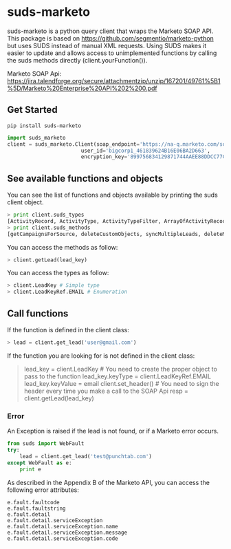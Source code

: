 suds-marketo
============

suds-marketo is a python query client that wraps the Marketo SOAP API. This package is based on https://github.com/segmentio/marketo-python but uses SUDS instead of manual XML requests. Using SUDS makes it easier to update and allows access to unimplemented functions by calling the suds methods directly (client.yourFunction()).

Marketo SOAP Api: https://jira.talendforge.org/secure/attachmentzip/unzip/167201/49761%5B1%5D/Marketo%20Enterprise%20API%202%200.pdf

## Get Started

```
pip install suds-marketo
```

```python
import suds_marketo
client = suds_marketo.Client(soap_endpoint='https://na-q.marketo.com/soap/mktows/2_0',
                        user_id='bigcorp1_461839624B16E06BA2D663',
                        encryption_key='899756834129871744AAEE88DDCC77CDEEDEC1AAAD66')
```

## See available functions and objects

You can see the list of functions and objects available by printing the suds client object.

```python
> print client.suds_types
[ActivityRecord, ActivityType, ActivityTypeFilter, ArrayOfActivityRecord, ArrayOfActivityType, ArrayOfAttrib, ..., SuccessSyncMultipleLeads, SyncCustomObjStatus, SyncOperationEnum, SyncStatus, SyncStatusEnum, VersionedItem]
> print client.suds_methods
[getCampaignsForSource, deleteCustomObjects, syncMultipleLeads, deleteMObjects, describeMObject, listOperation, mergeLeads, getCustomObjects, getLead, getImportToListStatus, importToList, syncLead, getMObjects, getLeadActivity, getLeadChanges, syncMObjects, scheduleCampaign, listMObjects, syncCustomObjects, requestCampaign, getMultipleLeads]

```

You can access the methods as follow:
```python
> client.getLead(lead_key)
```
You can access the types as follow:
```python
> client.LeadKey # Simple type
> client.LeadKeyRef.EMAIL # Enumeration
```

## Call functions

If the function is defined in the client class:
```python
> lead = client.get_lead('user@gmail.com')
```

If the function you are looking for is not defined in the client class:

> lead_key = client.LeadKey # You need to create the proper object to pass to the function
> lead_key.keyType = client.LeadKeyRef.EMAIL
> lead_key.keyValue = email
> client.set_header() # You need to sign the header every time you make a call to the SOAP Api
> resp = client.getLead(lead_key)

### Error

An Exception is raised if the lead is not found, or if a Marketo error occurs.

```python
from suds import WebFault
try:
    lead = client.get_lead('test@punchtab.com')
except WebFault as e:
    print e
```
As described in the Appendix B of the Marketo API, you can access the following error attributes:
```
e.fault.faultcode
e.fault.faultstring
e.fault.detail
e.fault.detail.serviceException
e.fault.detail.serviceException.name
e.fault.detail.serviceException.message
e.fault.detail.serviceException.code
```
